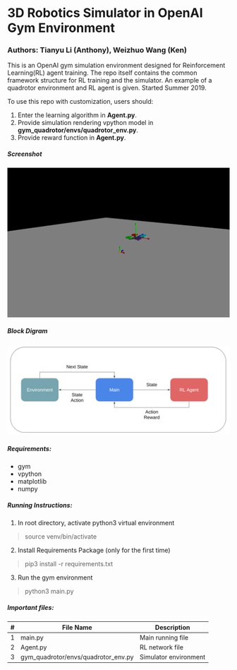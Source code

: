 # 3D Robotics Simulator in OpenAI Gym Environment

### Authors: Tianyu Li (Anthony), Weizhuo Wang (Ken)

This is an OpenAI gym simulation environment designed for Reinforcement Learning(RL) agent training. The repo itself contains the common framework structure for RL training and the simulator. An example of a quadrotor environment and RL agent is given. Started Summer 2019.

To use this repo with customization, users should:
1. Enter the learning algorithm in <strong>Agent.py</strong>.
2. Provide simulation rendering vpython model in <strong>gym_quadrotor/envs/quadrotor_env.py</strong>.
3. Provide reward function in <strong>Agent.py</strong>.

##### Screenshot
![Screenshot](sss.png)
##### Block Digram
![Block Diagram](blockdiagram.png)

##### Requirements:
- gym
- vpython
- matplotlib
- numpy

##### Running Instructions:

1. In root directory, activate python3 virtual environment
> source venv/bin/activate

2. Install Requirements Package (only for the first time)
> pip3 install -r requirements.txt

3. Run the gym environment
> python3 main.py



##### Important files: 

|#| File Name          | Description     |
|-| ------------- |-------------|
|1| main.py    | Main running file |
|2| Agent.py    | RL network file |
|3| gym_quadrotor/envs/quadrotor_env.py | Simulator environment |
